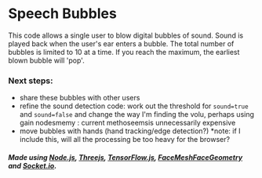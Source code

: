# Speech Bubbles

This code  allows a single user to blow digital bubbles of sound. Sound is played back when the user's ear enters a bubble. The total number of bubbles is limited to 10 at a time. If you reach the maximum, the earliest blown bubble will 'pop'.

### Next steps:

- share these bubbles with other users
- refine the sound detection code: work out the threshold for `sound=true` and `sound=false` and change the way I'm finding the volu, perhaps using gain nodesmemy : current methoseemsis unnecessarily expensive
- move bubbles with hands (hand tracking/edge detection?) \*note: if I include this, will all the processing be too heavy for the browser?

##### Made using [Node.js](https://nodejs.org/en/), [Threejs](https://threejs.org/), [TensorFlow.js](https://www.tensorflow.org/graphics), [FaceMeshFaceGeometry](https://github.com/spite/FaceMeshFaceGeometry) and [Socket.io](https://socket.io/).